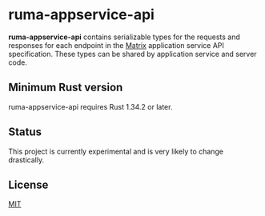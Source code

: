# ruma-appservice-api

**ruma-appservice-api** contains serializable types for the requests and responses for each endpoint in the [Matrix](https://matrix.org/) application service API specification.
These types can be shared by application service and server code.

## Minimum Rust version

ruma-appservice-api requires Rust 1.34.2 or later.

## Status

This project is currently experimental and is very likely to change drastically.

## License

[MIT](http://opensource.org/licenses/MIT)
